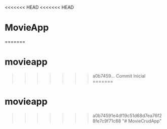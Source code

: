 <<<<<<< HEAD
<<<<<<< HEAD
# MovieApp
=======
# movieapp
>>>>>>> a0b7459... Commit Inicial
=======
# movieapp
>>>>>>> a0b74591e4df19c51d68d7ea76f28fe7c9f71c88
"# MovieCrudApp" 
